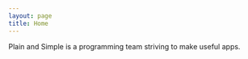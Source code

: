 ```yaml
---
layout: page
title: Home
---
```


Plain and Simple is a programming team striving to make useful apps. 